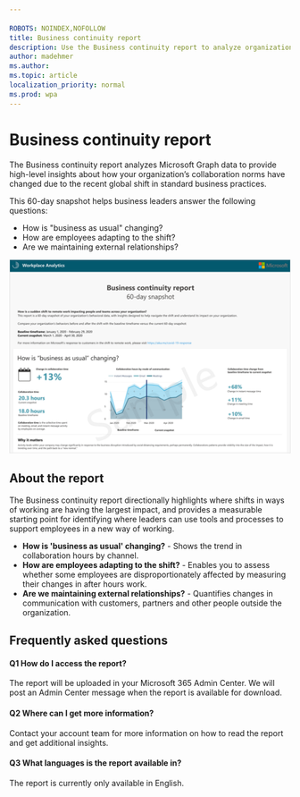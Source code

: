 ```yaml
---

ROBOTS: NOINDEX,NOFOLLOW
title: Business continuity report
description: Use the Business continuity report to analyze organizational collaboration data
author: madehmer
ms.author: 
ms.topic: article
localization_priority: normal 
ms.prod: wpa
---
```


# Business continuity report

The Business continuity report analyzes Microsoft Graph data to provide high-level insights about how your organization’s collaboration norms have changed due to the recent global shift in standard business practices. 

This 60-day snapshot helps business leaders answer the following questions:

* How is "business as usual" changing?  
* How are employees adapting to the shift?  
* Are we maintaining external relationships?

![Business continuity report](../Images/WpA/Tutorials/bc-report.png)

## About the report 

The Business continuity report directionally highlights where shifts in ways of working are having the largest impact, and provides a measurable starting point for identifying where leaders can use tools and processes to support employees in a new way of working.

* **How is 'business as usual' changing?** - Shows the trend in collaboration hours by channel. 
* **How are employees adapting to the shift?** - Enables you to assess whether some employees are disproportionately affected by measuring their changes in after hours work.
* **Are we maintaining external relationships?** - Quantifies changes in communication with customers, partners and other people outside the organization.

## Frequently asked questions

#### Q1 How do I access the report?

The report will be uploaded in your Microsoft 365 Admin Center. We will post an Admin Center message when the report is available for download.

#### Q2 Where can I get more information? 

Contact your account team for more information on how to read the report and get additional insights.

#### Q3 What languages is the report available in?

The report is currently only available in English.
